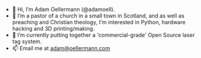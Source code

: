 - 👋 Hi, I’m Adam Oellermann (@adamoell).
- 👀 I’m a pastor of a church in a small town in Scotland, and as well as preaching and Christian theology, I'm interested in Python, hardware hacking and 3D printing/making.
- 🌱 I’m currently putting together a 'commercial-grade' Open Source laser tag system.
- 📫 Email me at adam@oellermann.com

<!---
adamoell/adamoell is a ✨ special ✨ repository because its `README.md` (this file) appears on your GitHub profile.
You can click the Preview link to take a look at your changes.
--->

